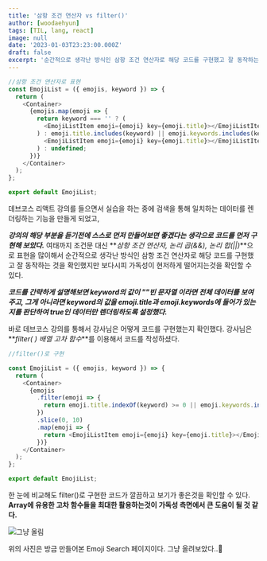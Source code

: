 ```yaml
---
title: '삼항 조건 연산자 vs filter()'
author: [woodaehyun]
tags: [TIL, lang, react]
image: null
date: '2023-01-03T23:23:00.000Z'
draft: false
excerpt: '순간적으로 생각난 방식인 삼항 조건 연산자로 해당 코드를 구현했고 잘 동작하는 것을 확인했지만 보다시피 가독성이 현저하게 떨어지는것을 확인할 수 있다. 강사님은 어떻게 코드를 구현했는지 확인했다.'
---
```


```javascript
//삼항 조건 연산자로 표현
const EmojiList = ({ emojis, keyword }) => {
  return (
    <Container>
      {emojis.map(emoji => {
        return keyword === '' ? (
          <EmojiListItem emoji={emoji} key={emoji.title}></EmojiListItem>
        ) : emoji.title.includes(keyword) || emoji.keywords.includes(keyword) ? (
          <EmojiListItem emoji={emoji} key={emoji.title}></EmojiListItem>
        ) : undefined;
      })}
    </Container>
  );
};

export default EmojiList;
```

데브코스 리액트 강의를 들으면서 실습을 하는 중에 검색을 통해 일치하는 데이터를 렌더링하는 기능을 만들게 되었고,

_**강의의 해당 부분을 듣기전에 스스로 먼저 만들어보면 좋겠다는 생각으로 코드를 먼저 구현해 보았다.**_ 여태까지 조건문 대신 **_삼항 조건 연산자, 논리 곱(&&), 논리 합(||)_**으로 표현을 많이해서 순간적으로 생각난 방식인 삼항 조건 연산자로 해당 코드를 구현했고 잘 동작하는 것을 확인했지만 보다시피 가독성이 현저하게 떨어지는것을 확인할 수 있다.

_**코드를 간략하게 설명해보면 keyword의 값이 ""빈 문자열 이라면 전체 데이터를 보여주고, 그게 아니라면 keyword의 값을 emoji.title과 emoji.keywords에 들어가 있는지를 판단하여 true인 데이터만 렌더링하도록 설정했다.**_

바로 데브코스 강의를 통해서 강사님은 어떻게 코드를 구현했는지 확인했다. 강사님은 **_filter( ) 배열 고차 함수_**를 이용해서 코드를 작성하셨다.

```javascript
//filter()로 구현

const EmojiList = ({ emojis, keyword }) => {
  return (
    <Container>
      {emojis
        .filter(emoji => {
          return emoji.title.indexOf(keyword) >= 0 || emoji.keywords.indexOf(keyword) >= 0;
        })
        .slice(0, 10)
        .map(emoji => {
          return <EmojiListItem emoji={emoji} key={emoji.title}></EmojiListItem>;
        })}
    </Container>
  );
};

export default EmojiList;
```

한 눈에 비교해도 filter()로 구현한 코드가 깔끔하고 보기가 좋은것을 확인할 수 있다. **Array에 유용한 고차 함수들을 최대한 활용하는것이 가독성 측면에서 큰 도움이 될 것 같다.**

![그냥 올림](https://img1.daumcdn.net/thumb/R1280x0/?scode=mtistory2&fname=https%3A%2F%2Fblog.kakaocdn.net%2Fdn%2FqOWbV%2FbtrUgjziuKw%2F2Oazzz1oTkdTq3GIXAndOK%2Fimg.png, '그냥 올림')

위의 사진은 방금 만들어본 Emoji Search 페이지이다. 그냥 올려보았다..🥲
